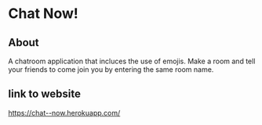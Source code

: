 # Chat Now!

## About
A chatroom application that incluces the use of emojis. Make a room and tell your friends to come join you by entering the same room name.

## link to website
https://chat--now.herokuapp.com/
